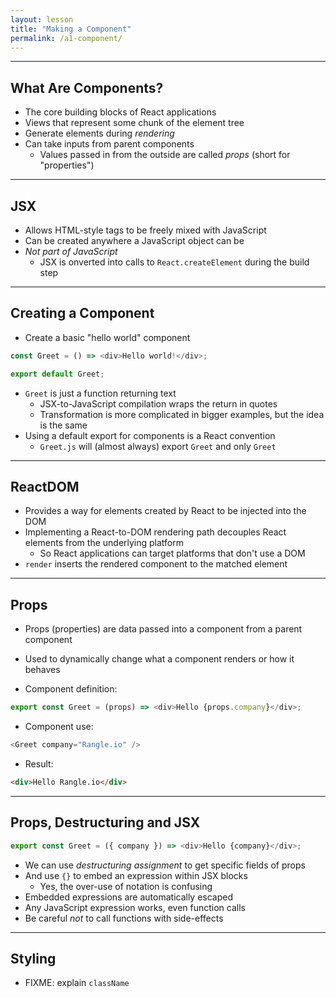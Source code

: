 ```yaml
---
layout: lesson
title: "Making a Component"
permalink: /a1-component/
---
```


---
## What Are Components?

- The core building blocks of React applications
- Views that represent some chunk of the element tree
- Generate elements during *rendering*
- Can take inputs from parent components
  - Values passed in from the outside are called *props* (short for "properties")

---
## JSX

- Allows HTML-style tags to be freely mixed with JavaScript
- Can be created anywhere a JavaScript object can be
- *Not part of JavaScript*
  - JSX is onverted into calls to `React.createElement` during the build step

---
## Creating a Component

- Create a basic "hello world" component

```js
const Greet = () => <div>Hello world!</div>;

export default Greet;
```

- `Greet` is just a function returning text
  - JSX-to-JavaScript compilation wraps the return in quotes
  - Transformation is more complicated in bigger examples, but the idea is the same
- Using a default export for components is a React convention
  - `Greet.js` will (almost always) export `Greet` and only `Greet`

---
## ReactDOM

- Provides a way for elements created by React to be injected into the DOM
- Implementing a React-to-DOM rendering path decouples React elements from the underlying platform
  - So React applications can target platforms that don't use a DOM
- `render` inserts the rendered component to the matched element

---
## Props

- Props (properties) are data passed into a component from a parent component
- Used to dynamically change what a component renders or how it behaves

- Component definition:

```js
export const Greet = (props) => <div>Hello {props.company}</div>;
```

- Component use:

```js
<Greet company="Rangle.io" />
```

- Result:

```html
<div>Hello Rangle.io</div>
```

---
## Props, Destructuring and JSX

```js
export const Greet = ({ company }) => <div>Hello {company}</div>;
```

- We can use *destructuring assignment* to get specific fields of props
- And use `{}` to embed an expression within JSX blocks
  - Yes, the over-use of notation is confusing
- Embedded expressions are automatically escaped
- Any JavaScript expression works, even function calls
- Be careful *not* to call functions with side-effects

---
## Styling

- FIXME: explain `className`
